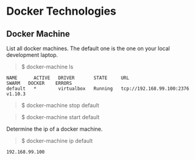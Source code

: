 # Docker Technologies

## Docker Machine

List all docker machines. The default one is the one on your local development laptop.

> $ docker-machine ls
    
    NAME      ACTIVE   DRIVER       STATE     URL                         SWARM   DOCKER    ERRORS
    default   *        virtualbox   Running   tcp://192.168.99.100:2376           v1.10.3  

> $ docker-machine stop default


> $ docker-machine start default


Determine the ip of a docker machine.
> $ docker-machine ip default
    
    192.168.99.100

    
    

